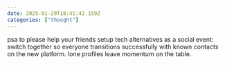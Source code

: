 ```yaml
---
date: 2025-01-29T18:41:42.159Z
categories: ["thought"]
---
```

psa to please help your friends setup tech alternatives as a social event: switch together so everyone transitions successfully with known contacts on the new platform. lone profiles leave momentum on the table.
